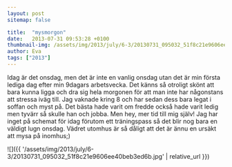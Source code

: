 ```yaml
---
layout: post
sitemap: false

title:  "mysmorgon"
date:   2013-07-31 09:53:28 +0100
thumbnail-img: /assets/img/2013/july/6-3/20130731_095032_51f8c21e9606ee40beb3ed6b.jpg
author: Eva
tags: ["2013"]
---
```


Idag är det onsdag,  men det är inte en vanlig onsdag utan det är min första lediga dag efter min 9dagars arbetsvecka. Det känns så otroligt skönt att bara kunna ligga och dra sig hela morgonen för att man inte har någonstans att stressa iväg till. Jag vaknade kring 8 och har sedan dess bara legat i soffan och myst på. Det bästa hade varit om fredde också hade varit ledig men tyvärr så skulle han och jobba. Men hey, mer tid till mig själv! Jag har inget på schemat för idag förutom ett träningspass så det blir nog bara en väldigt lugn onsdag.  Vädret utomhus är så dåligt att det är ännu en ursäkt att mysa på inomhus;)

![]({{ '/assets/img/2013/july/6-3/20130731_095032_51f8c21e9606ee40beb3ed6b.jpg'  | relative_url }})

